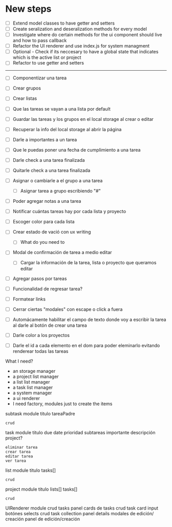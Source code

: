 # New steps

- [ ] Extend model classes to have getter and setters
- [ ] Create seralization and deseralization methods for every model
- [ ] Investigate where do certain methods for the ui component should live and how to pass callback
- [ ] Refactor the UI renderer and use index.js for system managment
- [ ] Optional - Check if its neccesary to have a global state that indicates which is the active list or project
- [ ] Refactor to use getter and setters

---

- [ ] Componentizar una tarea
- [ ] Crear grupos
- [ ] Crear listas
- [ ] Que las tareas se vayan a una lista por default
- [ ] Guardar las tareas y los grupos en el local storage al crear o editar
- [ ] Recuperar la info del local storage al abrir la página
- [ ] Darle a importantes a un tarea
- [ ] Que le puedas poner una fecha de cumplimiento a una tarea
- [ ] Darle check a una tarea finalizada
- [ ] Quitarle check a una tarea finalizada
- [ ] Asignar o cambiarle a el grupo a una tarea
    - [ ] Asignar tarea a grupo escribiendo "#"
- [ ] Poder agregar notas a una tarea
- [ ] Notificar cuántas tareas hay por cada lista y proyecto
- [ ] Escoger color para cada lista
- [ ] Crear estado de vació con ux writing
    - [ ] What do you need to 
- [ ] Modal de confirmación de tarea a medio editar 
    - [ ] Cargar la información de la tarea, lista o proyecto que queramos editar
- [ ] Agregar pasos por tareas
- [ ] Funcionalidad de regresar tarea?
- [ ] Formatear links
- [ ] Cerrar ciertas "modales" con escape o click a fuera
- [ ] Automácamente habilitar el campo de texto donde voy a escribir la tarea al darle al botón de crear una tarea
- [ ] Darle color a los proyectos
- [ ] Darle el id a cada elemento en el dom para poder eleminarlo evitando renderear todas las tareas


What I need?

- an storage manager
- a project list manager
- a list list manager
- a task list manager
- a system manager
- a ui renderer
- I need factory, modules just to create the items

subtask module
    titulo
    tareaPadre

    crud


task module
    titulo
    due date
    prioridad
    subtareas
    importante
    descripción
    project?

    eliminar tarea
    crear tarea
    editar tarea
    ver tarea

list module
    titulo
    tasks[]

    crud

project module
    titulo
    lists[]
    tasks[]

    crud

UIRenderer module
    crud tasks panel
        cards de tasks
    crud task card
        input
        botónes
        selects
    crud task collection panel
        details
    modales de edición/ creación
    panel de edición/creación
        
    


